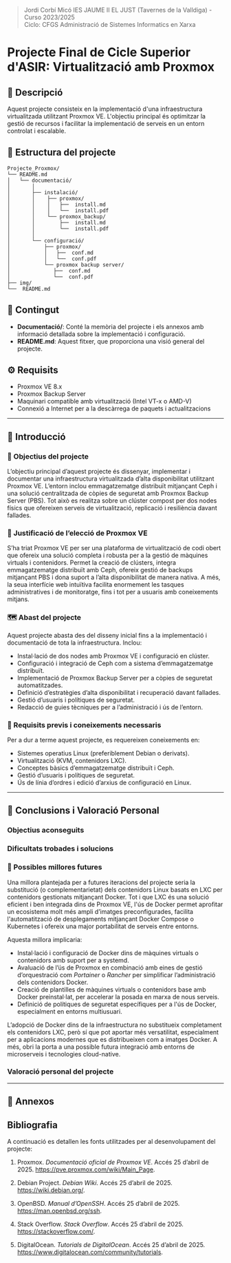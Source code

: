 <a name="top"></a>
> Jordi Corbí Micó
> IES JAUME II EL JUST (Tavernes de la Valldiga) - Curso 2023/2025  
> Ciclo: CFGS Administració de Sistemes Informatics en Xarxa 

# Projecte Final de Cicle Superior d'ASIR: Virtualització amb Proxmox

## 📌 Descripció

Aquest projecte consisteix en la implementació d'una infraestructura virtualitzada utilitzant Proxmox VE. L'objectiu principal és optimitzar la gestió de recursos i facilitar la implementació de serveis en un entorn controlat i escalable.

## 🧱 Estructura del projecte

```
Projecte_Proxmox/
└── README.md
│   └── documentació/
│       │ 
│       ├── instalació/
│       │    ├── proxmox/
│       │    │   ├──  install.md
│       │    │   └──  install.pdf
│       │    └── proxmox_backup/
│       │        ├──  install.md
│       │        └──  install.pdf
│       │
│       └── configuració/
│           ├── proxmox/
│           │   ├──  conf.md
│           │   └──  conf.pdf
│           └── proxmox backup server/
│              ├──  conf.md
│              └──  conf.pdf
├── img/
└──  README.md
```


## 📄 Contingut

- **Documentació/**: Conté la memòria del projecte i els annexos amb informació detallada sobre la implementació i configuració.
- **README.md**: Aquest fitxer, que proporciona una visió general del projecte.


## ⚙️ Requisits

- Proxmox VE 8.x
- Proxmox Backup Server 
- Maquinari compatible amb virtualització (Intel VT-x o AMD-V)
- Connexió a Internet per a la descàrrega de paquets i actualitzacions

---

## 📘 Introducció

### 🎯 Objectius del projecte

L’objectiu principal d’aquest projecte és dissenyar, implementar i documentar una infraestructura virtualitzada d’alta disponibilitat utilitzant Proxmox VE. L’entorn inclou emmagatzematge distribuït mitjançant Ceph i una solució centralitzada de còpies de seguretat amb Proxmox Backup Server (PBS). Tot això es realitza sobre un clúster compost per dos nodes físics que ofereixen serveis de virtualització, replicació i resiliència davant fallades.

### 🧩 Justificació de l’elecció de Proxmox VE

S’ha triat Proxmox VE per ser una plataforma de virtualització de codi obert que ofereix una solució completa i robusta per a la gestió de màquines virtuals i contenidors. Permet la creació de clústers, integra emmagatzematge distribuït amb Ceph, ofereix gestió de backups mitjançant PBS i dona suport a l’alta disponibilitat de manera nativa. A més, la seua interfície web intuïtiva facilita enormement les tasques administratives i de monitoratge, fins i tot per a usuaris amb coneixements mitjans.

### 🗺️ Abast del projecte

Aquest projecte abasta des del disseny inicial fins a la implementació i documentació de tota la infraestructura. Inclou:

- Instal·lació de dos nodes amb Proxmox VE i configuració en clúster.
- Configuració i integració de Ceph com a sistema d’emmagatzematge distribuït.
- Implementació de Proxmox Backup Server per a còpies de seguretat automatitzades.
- Definició d’estratègies d’alta disponibilitat i recuperació davant fallades.
- Gestió d’usuaris i polítiques de seguretat.
- Redacció de guies tècniques per a l’administració i ús de l’entorn.

### 🧠 Requisits previs i coneixements necessaris

Per a dur a terme aquest projecte, es requereixen coneixements en:

- Sistemes operatius Linux (preferiblement Debian o derivats).
- Virtualització (KVM, contenidors LXC).
- Conceptes bàsics d’emmagatzematge distribuït i Ceph.
- Gestió d’usuaris i polítiques de seguretat.
- Ús de línia d’ordres i edició d’arxius de configuració en Linux.

---

## 🧠 Conclusions i Valoració Personal

### Objectius aconseguits

### Dificultats trobades i solucions


### 🔧 Possibles millores futures

Una millora plantejada per a futures iteracions del projecte seria la substitució (o complementarietat) dels contenidors Linux basats en LXC per contenidors gestionats mitjançant Docker. Tot i que LXC és una solució eficient i ben integrada dins de Proxmox VE, l'ús de Docker permet aprofitar un ecosistema molt més ampli d’imatges preconfigurades, facilita l'automatització de desplegaments mitjançant Docker Compose o Kubernetes i ofereix una major portabilitat de serveis entre entorns.

Aquesta millora implicaria:

- Instal·lació i configuració de Docker dins de màquines virtuals o contenidors amb suport per a systemd.
- Avaluació de l’ús de Proxmox en combinació amb eines de gestió d’orquestració com *Portainer* o *Rancher* per simplificar l’administració dels contenidors Docker.
- Creació de plantilles de màquines virtuals o contenidors base amb Docker preinstal·lat, per accelerar la posada en marxa de nous serveis.
- Definició de polítiques de seguretat específiques per a l'ús de Docker, especialment en entorns multiusuari.

L’adopció de Docker dins de la infraestructura no substitueix completament els contenidors LXC, però sí que pot aportar més versatilitat, especialment per a aplicacions modernes que es distribueixen com a imatges Docker. A més, obri la porta a una possible futura integració amb entorns de microserveis i tecnologies cloud-native.


### Valoració personal del projecte


---

## 📎 Annexos

## Bibliografia

A continuació es detallen les fonts utilitzades per al desenvolupament del projecte:

1. Proxmox. *Documentació oficial de Proxmox VE*. Accés 25 d’abril de 2025. https://pve.proxmox.com/wiki/Main_Page.

2. Debian Project. *Debian Wiki*. Accés 25 d’abril de 2025. https://wiki.debian.org/.

3. OpenBSD. *Manual d’OpenSSH*. Accés 25 d’abril de 2025. https://man.openbsd.org/ssh.

4. Stack Overflow. *Stack Overflow*. Accés 25 d’abril de 2025. https://stackoverflow.com/.

5. DigitalOcean. *Tutorials de DigitalOcean*. Accés 25 d’abril de 2025. https://www.digitalocean.com/community/tutorials.

